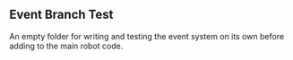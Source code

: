 Event Branch Test
---------------------------

An empty folder for writing and testing the event system on its own before adding to the main robot code.